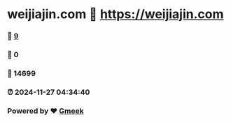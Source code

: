 # weijiajin.com :link: https://weijiajin.com 
### :page_facing_up: [9](https://weijiajin.com/tag.html) 
### :speech_balloon: 0 
### :hibiscus: 14699 
### :alarm_clock: 2024-11-27 04:34:40 
### Powered by :heart: [Gmeek](https://github.com/Meekdai/Gmeek)
